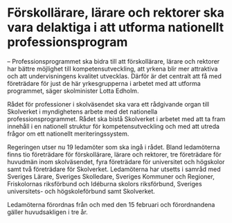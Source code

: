 # Förskollärare, lärare och rektorer ska vara delaktiga i att utforma nationellt professionsprogram

– ­Professionsprogrammet ska bidra till att förskollärare, lärare och rektorer har bättre möjlighet till kompetensutveckling, att yrkena blir mer attraktiva och att undervisningens kvalitet utvecklas. Därför är det centralt att få med företrädare för just de här yrkesgrupperna i arbetet med att utforma programmet, säger skolminister Lotta Edholm.

Rådet för professioner i skolväsendet ska vara ett rådgivande organ till Skolverket i myndighetens arbete med det nationella professionsprogrammet. Rådet ska bistå Skolverket i arbetet med att ta fram innehåll i en nationell struktur för kompetensutveckling och med att utreda frågor om ett nationellt meriteringssystem.

Regeringen utser nu 19 ledamöter som ska ingå i rådet. Bland ledamöterna finns tio företrädare för förskollärare, lärare och rektorer, tre företrädare för huvudmän inom skolväsendet, fyra företrädare för universitet och högskolor samt två företrädare för Skolverket. Ledamöterna har utsetts i samråd med Sveriges Lärare, Sveriges Skolledare, Sveriges Kommuner och Regioner, Friskolornas riksförbund och Idéburna skolors riksförbund, Sveriges universitets- och högskoleförbund samt Skolverket.

Ledamöterna förordnas från och med den 15 februari och förordnandena gäller huvudsakligen i tre år.
